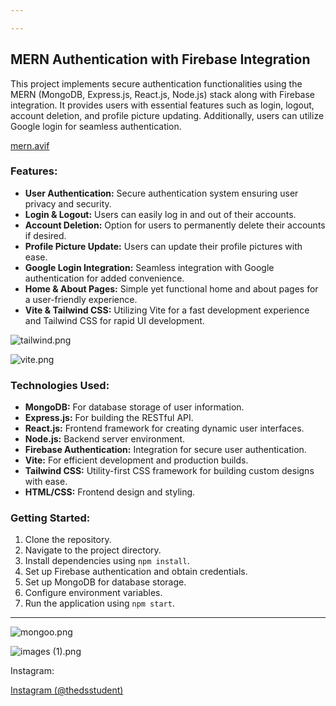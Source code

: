 ```yaml
---

---
```


## MERN Authentication with Firebase Integration

This project implements secure authentication functionalities using the MERN (MongoDB, Express.js, React.js, Node.js) stack along with Firebase integration. It provides users with essential features such as login, logout, account deletion, and profile picture updating. Additionally, users can utilize Google login for seamless authentication.

[mern.avif](https://prod-files-secure.s3.us-west-2.amazonaws.com/10edc598-c160-4277-bb80-649a8330ca02/1f14a58e-b95e-4a8a-b496-1f37dd4441b0/mern.avif)

### Features:

- **User Authentication:** Secure authentication system ensuring user privacy and security.
- **Login & Logout:** Users can easily log in and out of their accounts.
- **Account Deletion:** Option for users to permanently delete their accounts if desired.
- **Profile Picture Update:** Users can update their profile pictures with ease.
- **Google Login Integration:** Seamless integration with Google authentication for added convenience.
- **Home & About Pages:** Simple yet functional home and about pages for a user-friendly experience.
- **Vite & Tailwind CSS:** Utilizing Vite for a fast development experience and Tailwind CSS for rapid UI development.

![tailwind.png](https://prod-files-secure.s3.us-west-2.amazonaws.com/10edc598-c160-4277-bb80-649a8330ca02/abe8507d-a7ae-4c52-82f2-84d989f04cf2/tailwind.png)

![vite.png](https://prod-files-secure.s3.us-west-2.amazonaws.com/10edc598-c160-4277-bb80-649a8330ca02/e360a899-d4a4-4883-8be6-be85bb4c0a53/vite.png)

### Technologies Used:

- **MongoDB:** For database storage of user information.
- **Express.js:** For building the RESTful API.
- **React.js:** Frontend framework for creating dynamic user interfaces.
- **Node.js:** Backend server environment.
- **Firebase Authentication:** Integration for secure user authentication.
- **Vite:** For efficient development and production builds.
- **Tailwind CSS:** Utility-first CSS framework for building custom designs with ease.
- **HTML/CSS:** Frontend design and styling.

### Getting Started:

1. Clone the repository.
2. Navigate to the project directory.
3. Install dependencies using `npm install`.
4. Set up Firebase authentication and obtain credentials.
5. Set up MongoDB for database storage.
6. Configure environment variables.
7. Run the application using `npm start`.

---

![mongoo.png](https://prod-files-secure.s3.us-west-2.amazonaws.com/10edc598-c160-4277-bb80-649a8330ca02/c0ab355b-f28a-444f-93cf-8f0f5ce85bb6/mongoo.png)

![images (1).png](https://prod-files-secure.s3.us-west-2.amazonaws.com/10edc598-c160-4277-bb80-649a8330ca02/b436569e-2229-4d47-9bb5-75bc815aafc2/images_(1).png)

Instagram: 

[Instagram (@thedsstudent)](https://www.instagram.com/thedsstudent/)

